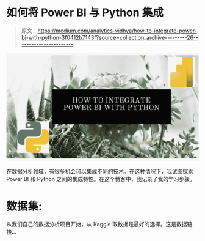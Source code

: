 # 如何将 Power BI 与 Python 集成

> 原文：<https://medium.com/analytics-vidhya/how-to-integrate-power-bi-with-python-3f0412b7143f?source=collection_archive---------26----------------------->

![](img/131e17323c0f02368d74d04e856b6c6f.png)

在数据分析领域，有很多机会可以集成不同的技术。在这种情况下，我试图探索 Power BI 和 Python 之间的集成特性。在这个博客中，我记录了我的学习步骤。

# **数据集:**

从我们自己的数据分析项目开始，从 Kaggle 取数据是最好的选择。这是数据链接…